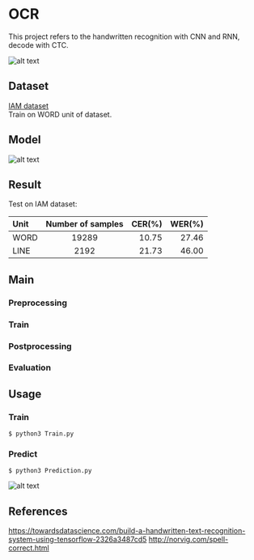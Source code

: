 # OCR
This project refers to the handwritten recognition with CNN and RNN, decode with CTC.

![alt text](https://github.com/tuandoan998/OCR_IAM-dataset/blob/master/Resource/demo.png)

## Dataset
[IAM dataset](http://www.fki.inf.unibe.ch/databases/iam-handwriting-database/download-the-iam-handwriting-database)  
Train on WORD unit of dataset.

## Model
![alt text](https://github.com/tuandoan998/OCR_IAM-dataset/blob/master/Resource/model.png)

## Result
Test on IAM dataset:

|  Unit | Number of samples | CER(%) | WER(%) | 
| :-    |     :---:         |  ---:  |  ---:  |
| WORD  | 19289             | 10.75  | 27.46  | 
| LINE  | 2192              | 21.73  | 46.00  | 

## Main

### Preprocessing

### Train

### Postprocessing

### Evaluation


## Usage

### Train
```
$ python3 Train.py
```

### Predict
```
$ python3 Prediction.py
```
![alt text](https://github.com/tuandoan998/OCR_IAM-dataset/blob/master/Resource/test_img/Screenshot.png)

## References
https://towardsdatascience.com/build-a-handwritten-text-recognition-system-using-tensorflow-2326a3487cd5
http://norvig.com/spell-correct.html
